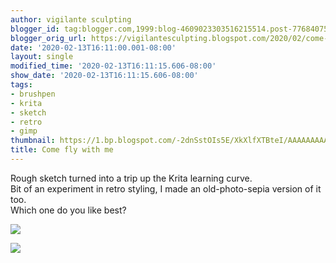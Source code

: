 ```yaml
---
author: vigilante sculpting
blogger_id: tag:blogger.com,1999:blog-4609023303516215514.post-7768407583798578055
blogger_orig_url: https://vigilantesculpting.blogspot.com/2020/02/come-fly-with-me.html
date: '2020-02-13T16:11:00.001-08:00'
layout: single
modified_time: '2020-02-13T16:11:15.606-08:00'
show_date: '2020-02-13T16:11:15.606-08:00'
tags:
- brushpen
- krita
- sketch
- retro
- gimp
thumbnail: https://1.bp.blogspot.com/-2dnSstOIs5E/XkXlfXTBteI/AAAAAAAAA2g/cxtv65Vb_WwCm9m7TyXUXjUKkmR9QZotACLcBGAsYHQ/s320-c/comeflywithme.jpg
title: Come fly with me
---
```

Rough sketch turned into a trip up the Krita learning curve.  
Bit of an experiment in retro styling, I made an old-photo-sepia version
of it too.  
Which one do you like best?  
  

![](https://1.bp.blogspot.com/-2dnSstOIs5E/XkXlfXTBteI/AAAAAAAAA2g/cxtv65Vb_WwCm9m7TyXUXjUKkmR9QZotACLcBGAsYHQ/s1600/comeflywithme.jpg)

  

![](https://1.bp.blogspot.com/-AQ7dGv7avu8/XkXljW83nSI/AAAAAAAAA2k/TVj7yKfTtkkSsHZn79bNAyNc6Xhi7ryqQCLcBGAsYHQ/s1600/comeflywithme-old.jpg)

  

